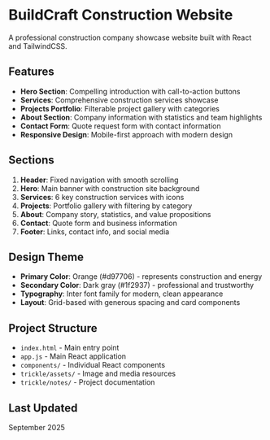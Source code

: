 # BuildCraft Construction Website

A professional construction company showcase website built with React and TailwindCSS.

## Features

- **Hero Section**: Compelling introduction with call-to-action buttons
- **Services**: Comprehensive construction services showcase
- **Projects Portfolio**: Filterable project gallery with categories
- **About Section**: Company information with statistics and team highlights  
- **Contact Form**: Quote request form with contact information
- **Responsive Design**: Mobile-first approach with modern design

## Sections

1. **Header**: Fixed navigation with smooth scrolling
2. **Hero**: Main banner with construction site background
3. **Services**: 6 key construction services with icons
4. **Projects**: Portfolio gallery with filtering by category
5. **About**: Company story, statistics, and value propositions
6. **Contact**: Quote form and business information
7. **Footer**: Links, contact info, and social media

## Design Theme

- **Primary Color**: Orange (#d97706) - represents construction and energy
- **Secondary Color**: Dark gray (#1f2937) - professional and trustworthy
- **Typography**: Inter font family for modern, clean appearance
- **Layout**: Grid-based with generous spacing and card components

## Project Structure

- `index.html` - Main entry point
- `app.js` - Main React application
- `components/` - Individual React components
- `trickle/assets/` - Image and media resources
- `trickle/notes/` - Project documentation

## Last Updated

September 2025